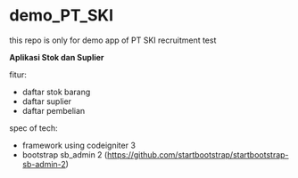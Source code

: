 # demo_PT_SKI
this repo is only for demo app of PT SKI recruitment test 

**Aplikasi Stok dan Suplier**

fitur:
- daftar stok barang
- daftar suplier
- daftar pembelian
  
spec of tech:
- framework using codeigniter 3
- bootstrap sb_admin 2 (https://github.com/startbootstrap/startbootstrap-sb-admin-2)

